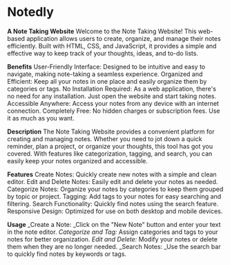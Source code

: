 # Notedly
**A Note Taking Website**
Welcome to the Note Taking Website! This web-based application allows users to create, organize, and manage their notes efficiently. Built with HTML, CSS, and JavaScript, it provides a simple and effective way to keep track of your thoughts, ideas, and to-do lists.

**Benefits**
User-Friendly Interface: Designed to be intuitive and easy to navigate, making note-taking a seamless experience.
Organized and Efficient: Keep all your notes in one place and easily organize them by categories or tags.
No Installation Required: As a web application, there's no need for any installation. Just open the website and start taking notes.
Accessible Anywhere: Access your notes from any device with an internet connection.
Completely Free: No hidden charges or subscription fees. Use it as much as you want.

**Description**
The Note Taking Website provides a convenient platform for creating and managing notes. Whether you need to jot down a quick reminder, plan a project, or organize your thoughts, this tool has got you covered. With features like categorization, tagging, and search, you can easily keep your notes organized and accessible.

**Features**
Create Notes: Quickly create new notes with a simple and clean editor.
Edit and Delete Notes: Easily edit and delete your notes as needed.
Categorize Notes: Organize your notes by categories to keep them grouped by topic or project.
Tagging: Add tags to your notes for easy searching and filtering.
Search Functionality: Quickly find notes using the search feature.
Responsive Design: Optimized for use on both desktop and mobile devices.

**Usage**
_Create a Note: _Click on the "New Note" button and enter your text in the note editor.
_Categorize and Tag:_ Assign categories and tags to your notes for better organization.
_Edit and Delete:_ Modify your notes or delete them when they are no longer needed.
_Search Notes: _Use the search bar to quickly find notes by keywords or tags.
